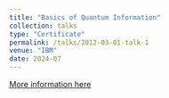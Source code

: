 ```yaml
---
title: "Basics of Quantum Information"
collection: talks
type: "Certificate"
permalink: /talks/2012-03-01-talk-1
venue: "IBM"
date: 2024-07
---
```


[More information here](https://www.credly.com/badges/89fd681a-17eb-44dd-b15b-ebfa7e36ea03/linked_in_profile)